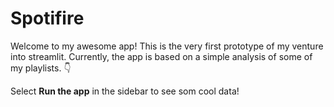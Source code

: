 # Spotifire

Welcome to my awesome app! This is the very first prototype of my venture into streamlit. 
Currently, the app is based on a simple analysis of some of my playlists.
 :point_down:

Select **Run the app** in the sidebar to see som cool data!

[//]: # (Need more extensive intro page)
